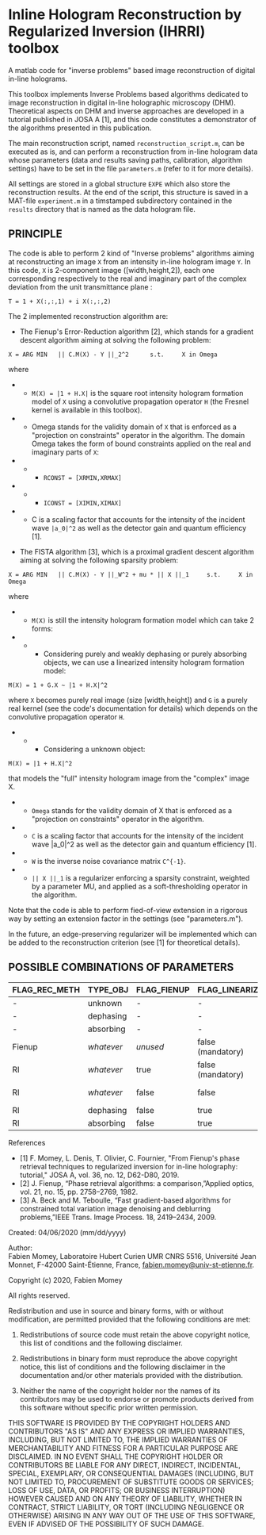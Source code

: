 # Inline Hologram Reconstruction by Regularized Inversion (IHRRI) toolbox
A matlab code for "inverse problems" based image reconstruction of digital in-line holograms. 

This toolbox implements Inverse Problems based algorithms dedicated to image reconstruction in digital in-line holographic microscopy (DHM). Theoretical aspects on DHM and inverse approaches are developed in a tutorial published in JOSA A [1], and this code constitutes a  demonstrator of the algorithms presented in this publication.

The main reconstruction script, named `reconstruction_script.m`, can be executed as is, and can perform a reconstruction from in-line hologram data whose parameters (data and results saving paths, calibration, algorithm settings) have to be set in the file `parameters.m` (refer to it for more details).

All settings are stored in a global structure `EXPE` which also store the reconstruction results. At the end of the script, this structure is saved in a MAT-file `experiment.m` in a timstamped subdirectory contained in the `results` directory that is named as the data hologram file.

PRINCIPLE
--

The code is able to perform 2 kind of "Inverse problems" algorithms aiming at reconstructing an image `X` from an intensity in-line hologram  image `Y`. In this code, `X` is 2-component image ([width,height,2]), each one corresponding respectively to the real and imaginary part of the complex deviation from the unit transmittance plane :

`T = 1 + X(:,:,1) + i X(:,:,2)`

The 2 implemented reconstruction algorithm are:

* The Fienup's Error-Reduction algorithm [2], which stands for a gradient descent algorithm aiming at solving the following problem:

`X = ARG MIN   || C.M(X) - Y ||_2^2	     s.t.     X in Omega`

where

- -  `M(X) = |1 + H.X|` is the square root intensity hologram formation model of `X` using a convolutive propagation operator `H` (the Fresnel kernel is available in this toolbox).

- -   Omega stands for the validity domain of `X` that is enforced as a "projection on constraints" operator in the algorithm. The domain Omega takes the form of bound constraints applied on the real and imaginary parts of `X`:

- - - `RCONST = [XRMIN,XRMAX]`

- - - `ICONST = [XIMIN,XIMAX]`

- - C is a scaling factor that accounts for the intensity of the incident wave `|a_0|^2` as well as the detector gain and quantum efficiency [1].

- The FISTA algorithm [3], which is a proximal gradient descent algorithm aiming at solving the following sparsity problem:

`X = ARG MIN   || C.M(X) - Y ||_W^2 + mu * || X ||_1     s.t.     X in Omega`

where

- - `M(X)` is still the intensity hologram formation model which can take 2 forms:

- - - Considering purely and weakly dephasing or purely absorbing objects, we can use a linearized intensity hologram formation model:

`M(X) = 1 + G.X ~ |1 + H.X|^2 `

where `X` becomes purely real image (size [width,height]) and `G` is a purely real kernel (see the code's documentation for details) which depends on the convolutive propagation operator `H`.

- - - Considering a unknown object:

`M(X) = |1 + H.X|^2`

that models the "full" intensity hologram image from the "complex" image X.

- - `Omega` stands for the validity domain of X that is enforced as a "projection on constraints" operator in the algorithm.

- - `C` is a scaling factor that accounts for the intensity of the incident wave |a_0|^2 as well as the detector gain and quantum efficiency [1].

- - `W` is the inverse noise covariance matrix `C^{-1}`.

- - `|| X ||_1` is a regularizer enforcing a sparsity constraint, weighted by a parameter MU, and applied as a soft-thresholding operator in the algorithm.

Note that the code is able to perform fied-of-view extension in a rigorous way by setting an extension factor in the settings (see "parameters.m").

In the future, an edge-preserving regularizer will be implemented which can be added to the reconstruction criterion (see [1] for theoretical details).

POSSIBLE COMBINATIONS OF PARAMETERS
--

| FLAG_REC_METH  | TYPE_OBJ | FLAG_FIENUP  | FLAG_LINEARIZE  | REAL_CONSTRAINT  | IMAG_CONSTRAINT  |
| ------------ | ------------ | ------------ | ------------ | ------------ | ------------ |
| -  | unknown  | -  | -  | [-2,0] (default) | [-1,1] (default)  |
| -  | dephasing  | - | - | [0,0] (forced)  | [-1,1] (default)  |
| -  | absorbing  | - | - | [-1,0] (default)  | [0,0] (forced) |
| Fienup  | *whatever*  | *unused*  | false (mandatory)  | *depends on TYPE_OBJ* | *depends on TYPE_OBJ*  |
| RI | *whatever*  | true | false (mandatory)  | *depends on TYPE_OBJ*  | *depends on TYPE_OBJ*  |
| RI | *whatever* | false | false   |  *depends on TYPE_OBJ*  | *depends on TYPE_OBJ*  |
| RI  | dephasing  | false | true |  *unused*  | [-1,1] (default)  |
| RI  | absorbing  | false | true |  [-1,0] (default)  | *unused* |

References

- [1] F. Momey, L. Denis, T. Olivier, C. Fournier, "From Fienup's phase retrieval techniques to regularized inversion for  in-line holography: tutorial," JOSA A, vol. 36, no. 12, D62-D80, 2019.
- [2] J. Fienup, “Phase retrieval algorithms: a comparison,”Applied optics, vol. 21, no. 15, pp. 2758–2769, 1982.
- [3]  A. Beck and M. Teboulle, “Fast gradient-based algorithms for constrained total variation image denoising and deblurring problems,”IEEE Trans. Image Process. 18, 2419–2434, 2009.

Created: 04/06/2020 (mm/dd/yyyy)

Author:   
Fabien Momey,
Laboratoire Hubert Curien UMR CNRS 5516,
Université Jean Monnet,
F-42000 Saint-Étienne,
France, fabien.momey@univ-st-etienne.fr.

Copyright (c) 2020, Fabien Momey

All rights reserved.

Redistribution and use in source and binary forms, with or without
modification, are permitted provided that the following conditions are met:

1. Redistributions of source code must retain the above copyright notice, this
   list of conditions and the following disclaimer.

2. Redistributions in binary form must reproduce the above copyright notice,
   this list of conditions and the following disclaimer in the documentation
   and/or other materials provided with the distribution.

3. Neither the name of the copyright holder nor the names of its
   contributors may be used to endorse or promote products derived from
   this software without specific prior written permission.

THIS SOFTWARE IS PROVIDED BY THE COPYRIGHT HOLDERS AND CONTRIBUTORS "AS IS"
AND ANY EXPRESS OR IMPLIED WARRANTIES, INCLUDING, BUT NOT LIMITED TO, THE
IMPLIED WARRANTIES OF MERCHANTABILITY AND FITNESS FOR A PARTICULAR PURPOSE ARE
DISCLAIMED. IN NO EVENT SHALL THE COPYRIGHT HOLDER OR CONTRIBUTORS BE LIABLE
FOR ANY DIRECT, INDIRECT, INCIDENTAL, SPECIAL, EXEMPLARY, OR CONSEQUENTIAL
DAMAGES (INCLUDING, BUT NOT LIMITED TO, PROCUREMENT OF SUBSTITUTE GOODS OR
SERVICES; LOSS OF USE, DATA, OR PROFITS; OR BUSINESS INTERRUPTION) HOWEVER
CAUSED AND ON ANY THEORY OF LIABILITY, WHETHER IN CONTRACT, STRICT LIABILITY,
OR TORT (INCLUDING NEGLIGENCE OR OTHERWISE) ARISING IN ANY WAY OUT OF THE USE
OF THIS SOFTWARE, EVEN IF ADVISED OF THE POSSIBILITY OF SUCH DAMAGE.
